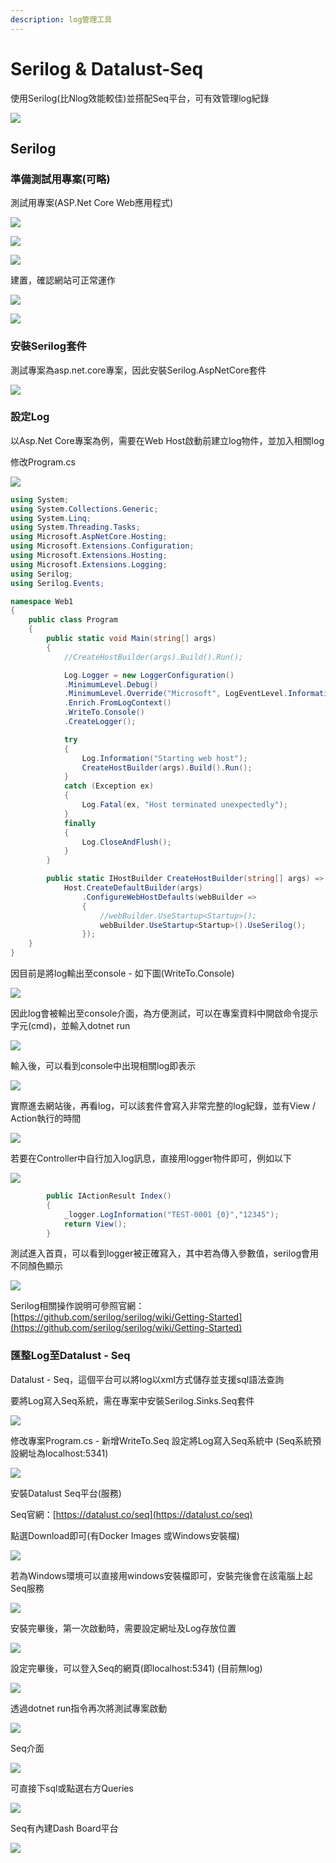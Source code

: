```yaml
---
description: log管理工具
---
```


# Serilog & Datalust-Seq

使用Serilog\(比Nlog效能較佳\)並搭配Seq平台，可有效管理log紀錄

![](../.gitbook/assets/image%20%2830%29.png)

## Serilog

### 準備測試用專案\(可略\)

測試用專案\(ASP.Net Core Web應用程式\)

![](../.gitbook/assets/image%20%2883%29.png)

![](../.gitbook/assets/image%20%28113%29.png)

![](../.gitbook/assets/image%20%28159%29.png)

建置，確認網站可正常運作

![](../.gitbook/assets/image%20%2889%29.png)

![](../.gitbook/assets/image%20%28212%29.png)

### 安裝Serilog套件

測試專案為asp.net.core專案，因此安裝Serilog.AspNetCore套件

![](../.gitbook/assets/image%20%2854%29.png)

### 設定Log

以Asp.Net Core專案為例，需要在Web Host啟動前建立log物件，並加入相關log

修改Program.cs

![](../.gitbook/assets/image%20%28198%29.png)

```csharp
using System;
using System.Collections.Generic;
using System.Linq;
using System.Threading.Tasks;
using Microsoft.AspNetCore.Hosting;
using Microsoft.Extensions.Configuration;
using Microsoft.Extensions.Hosting;
using Microsoft.Extensions.Logging;
using Serilog;
using Serilog.Events;

namespace Web1
{
    public class Program
    {
        public static void Main(string[] args)
        {
            //CreateHostBuilder(args).Build().Run();

            Log.Logger = new LoggerConfiguration()
            .MinimumLevel.Debug()
            .MinimumLevel.Override("Microsoft", LogEventLevel.Information)
            .Enrich.FromLogContext()
            .WriteTo.Console()
            .CreateLogger();

            try
            {
                Log.Information("Starting web host");
                CreateHostBuilder(args).Build().Run();
            }
            catch (Exception ex)
            {
                Log.Fatal(ex, "Host terminated unexpectedly");
            }
            finally
            {
                Log.CloseAndFlush();
            }
        }

        public static IHostBuilder CreateHostBuilder(string[] args) =>
            Host.CreateDefaultBuilder(args)
                .ConfigureWebHostDefaults(webBuilder =>
                {
                    //webBuilder.UseStartup<Startup>();
                    webBuilder.UseStartup<Startup>().UseSerilog();
                });
    }
}

```

因目前是將log輸出至console - 如下圖\(WriteTo.Console\)

![](../.gitbook/assets/image%20%2888%29.png)

因此log會被輸出至console介面，為方便測試，可以在專案資料中開啟命令提示字元\(cmd\)，並輸入dotnet run

![](../.gitbook/assets/image%20%28210%29.png)

輸入後，可以看到console中出現相關log即表示

![](../.gitbook/assets/image%20%28247%29.png)

實際進去網站後，再看log，可以該套件會寫入非常完整的log紀錄，並有View / Action執行的時間

![](../.gitbook/assets/image%20%28179%29.png)

若要在Controller中自行加入log訊息，直接用logger物件即可，例如以下

![](../.gitbook/assets/image%20%2871%29.png)

```csharp
        public IActionResult Index()
        {
            _logger.LogInformation("TEST-0001 {0}","12345");
            return View();
        }
```

測試進入首頁，可以看到logger被正確寫入，其中若為傳入參數值，serilog會用不同顏色顯示

![](../.gitbook/assets/image%20%289%29.png)

Serilog相關操作說明可參照官網：[https://github.com/serilog/serilog/wiki/Getting-Started](https://github.com/serilog/serilog/wiki/Getting-Started)

### 匯整Log至Datalust - Seq

Datalust - Seq，這個平台可以將log以xml方式儲存並支援sql語法查詢

要將Log寫入Seq系統，需在專案中安裝Serilog.Sinks.Seq套件

![](../.gitbook/assets/image%20%2816%29.png)

修改專案Program.cs - 新增WriteTo.Seq 設定將Log寫入Seq系統中 \(Seq系統預設網址為localhost:5341\)

![](../.gitbook/assets/image%20%28218%29.png)

安裝Datalust Seq平台\(服務\)

Seq官網：[https://datalust.co/seq](https://datalust.co/seq)

點選Download即可\(有Docker Images 或Windows安裝檔\)

![](../.gitbook/assets/image%20%28128%29.png)

若為Windows環境可以直接用windows安裝檔即可，安裝完後會在該電腦上起Seq服務

![](../.gitbook/assets/image%20%28188%29.png)

安裝完畢後，第一次啟動時，需要設定網址及Log存放位置

![](../.gitbook/assets/image%20%28224%29.png)

設定完畢後，可以登入Seq的網頁\(即localhost:5341\) \(目前無log\)

![](../.gitbook/assets/image%20%28115%29.png)

透過dotnet run指令再次將測試專案啟動

![](../.gitbook/assets/image%20%28124%29.png)

Seq介面

![](../.gitbook/assets/image%20%2877%29.png)

可直接下sql或點選右方Queries

![](../.gitbook/assets/image%20%2863%29.png)

Seq有內建Dash Board平台

![](../.gitbook/assets/image%20%28167%29.png)

